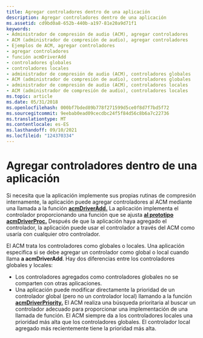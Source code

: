 ```yaml
---
title: Agregar controladores dentro de una aplicación
description: Agregar controladores dentro de una aplicación
ms.assetid: cd9bd0a8-652b-440b-a197-81e20a9d71f1
keywords:
- Administrador de compresión de audio (ACM), agregar controladores
- ACM (administrador de compresión de audio), agregar controladores
- Ejemplos de ACM, agregar controladores
- agregar controladores
- función acmDriverAdd
- controladores globales
- controladores locales
- administrador de compresión de audio (ACM), controladores globales
- ACM (administrador de compresión de audio), controladores globales
- administrador de compresión de audio (ACM), controladores locales
- ACM (administrador de compresión de audio), controladores locales
ms.topic: article
ms.date: 05/31/2018
ms.openlocfilehash: 000bf7bded89b778f271599d5ce0f8d7f7bd5f72
ms.sourcegitcommit: 9eebab0ead09cecdbc24f5f84d56c8b6a7c22736
ms.translationtype: MT
ms.contentlocale: es-ES
ms.lasthandoff: 09/10/2021
ms.locfileid: "124370334"
---
```

# <a name="adding-drivers-within-an-application"></a>Agregar controladores dentro de una aplicación

Si necesita que la aplicación implemente sus propias rutinas de compresión internamente, la aplicación puede agregar controladores al ACM mediante una llamada a la función [**acmDriverAdd.**](/windows/desktop/api/Msacm/nf-msacm-acmdriveradd) La aplicación implementa el controlador proporcionando una función que se ajusta [**al prototipo acmDriverProc.**](/windows/desktop/api/Msacm/nc-msacm-acmdriverproc) Después de que la aplicación haya agregado el controlador, la aplicación puede usar el controlador a través del ACM como usaría con cualquier otro controlador.

El ACM trata los controladores como globales o locales. Una aplicación especifica si se debe agregar un controlador como global o local cuando llama **a acmDriverAdd**. Hay dos diferencias entre los controladores globales y locales:

-   Los controladores agregados como controladores globales no se comparten con otras aplicaciones.
-   Una aplicación puede modificar directamente la prioridad de un controlador global (pero no un controlador local) llamando a la función [**acmDriverPriority.**](/windows/desktop/api/Msacm/nf-msacm-acmdriverpriority) El ACM realiza una búsqueda prioritaria al buscar un controlador adecuado para proporcionar una implementación de una llamada de función. El ACM siempre da a los controladores locales una prioridad más alta que los controladores globales. El controlador local agregado más recientemente tiene la prioridad más alta.

 

 




